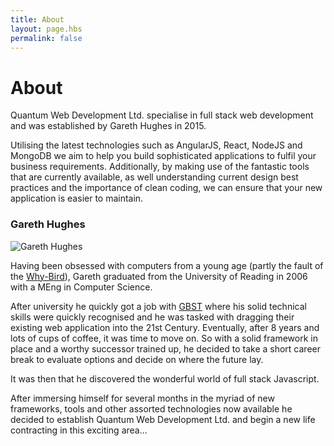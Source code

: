 ```yaml
---
title: About
layout: page.hbs
permalink: false
---
```


# About

Quantum Web Development Ltd. specialise in full stack web development and was established by Gareth Hughes in 2015.

Utilising the latest technologies such as AngularJS, React, NodeJS and MongoDB we aim to help you build sophisticated
applications to fulfil your business requirements. Additionally, by making use of the fantastic tools that are currently
available, as well understanding current design best practices and the importance of clean coding, we can ensure that 
your new application is easier to maintain.

### Gareth Hughes

<img src="http://res.cloudinary.com/gurrkin/image/upload/bo_1px_solid_rgb:000,c_scale,q_100,r_0,w_203/v1447597885/gareth_tnhvg5.png"
    alt="Gareth Hughes" class="img-responsive img-wrapped-left">

Having been obsessed with computers from a young age (partly the fault of the [Why-Bird](https://en.wikipedia.org/wiki/Playdays)),
Gareth graduated from the University of Reading in 2006 with a MEng in Computer Science. 

After university he quickly got a job with [GBST](http://gbst.com/) where his solid technical skills were quickly
recognised and he was tasked with dragging their existing web application into the 21st Century. Eventually, after 8
years and lots of cups of coffee, it was time to move on. So with a solid framework in place and a worthy successor
trained up, he decided to take a short career break to evaluate options and decide on where the future lay.

It was then that he discovered the wonderful world of full stack Javascript.

After immersing himself for several months in the myriad of new frameworks, tools and other assorted technologies now
available he decided to establish Quantum Web Development Ltd. and begin a new life contracting in this exciting area...